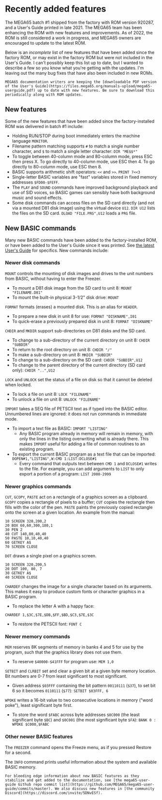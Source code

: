 # Recently added features

The MEGA65 batch #1 shipped from the factory with ROM version 920287, and a User's Guide printed in late 2021. The MEGA65 team has been enhancing the ROM with new features and improvements. As of 2022, the ROM is still considered a work in progress, and MEGA65 owners are encouraged to update to the latest ROM.

Below is an _incomplete_ list of new features that have been added since the factory ROM, or may exist in the factory ROM but were not included in the User's Guide. I can't possibly keep this list up to date, but I wanted to describe a few so you know what you're getting with the updates. I'm leaving out the many bug fixes that have also been included in new ROMs.

```{tip}
MEGA65 documentation writers are keeping the [downloadable PDF version of the User's Guide](https://files.mega65.org/manuals-upload/mega65-userguide.pdf) up to date with new features. Be sure to download this periodically along with ROM updates.
```

## New features

Some of the new features that have been added since the factory-installed ROM was delivered in batch #1 include:

- Holding RUN/STOP during boot immediately enters the machine language `MONITOR`.
- Filename pattern matching supports `#` to match a single number character, and `$` to match a single letter character: `DIR "ME$$*"`
- To toggle between 40-column mode and 80-column mode, press ESC then press X. To go directly to 40-column mode, use ESC then 4. To go directly to 80-column mode, use ESC then 8.
- BASIC supports arithmetic shift operators: `<<` and `>>`. `PRINT 7<<3`
- Single-letter BASIC variables are "fast" variables stored in fixed memory addresses `$FD00-$FEFF`.
- The `PLAY` and `SOUND` commands have improved background playback and use of SID voices, so BASIC games can sensibly have both background music and sound effects.
- Some disk commands can access files on the SD card directly (and not via a mounted D81 disk image) using the virtual device `U12`. `DIR U12` lists the files on the SD card. `DLOAD "FILE.PRG",U12` loads a `PRG` file.

## New BASIC commands

Many new BASIC commands have been added to the factory-installed ROM, or have been added to the User's Guide since it was printed. See [the latest User's Guide](https://files.mega65.org/manuals-upload/mega65-userguide.pdf) for specifics. New commands include:

### Newer disk commands

`MOUNT` controls the mounting of disk images and drives to the unit numbers from BASIC, without having to enter the Freezer.

- To mount a D81 disk image from the SD card to unit 8: `MOUNT "FILENAME.D81"`
- To mount the built-in physical 3-1/2" disk drive: `MOUNT`

`FORMAT` formats (erases) a mounted disk. This is an alias for `HEADER`.

- To prepare a new disk in unit 8 for use: `FORMAT "DISKNAME",I01`
- To quick-erase a previously prepared disk in unit 8: `FORMAT "DISKNAME"`

`CHDIR` and `MKDIR` support sub-directories on D81 disks and the SD card.

- To change to a sub-directory of the current directory on unit 8: `CHDIR "SUBDIR"`
- To return to the root directory on unit 8: `CHDIR "/"`
- To make a sub-directory on unit 8: `MKDIR "SUBDIR"`
- To change to a sub-directory on the SD card: `CHDIR "SUBDIR",U12`
- To change to the parent directory of the current directory (SD card only): `CHDIR "..",U12`

`LOCK` and `UNLOCK` set the status of a file on disk so that it cannot be deleted when locked.

- To lock a file on unit 8: `LOCK "FILENAME"`
- To unlock a file on unit 8: `UNLOCK "FILENAME"`

`IMPORT` takes a SEQ file of PETSCII text as if typed into the BASIC editor. Unnumbered lines are ignored: it does not run commands in immediate mode.

- To import a text file as BASIC: `IMPORT "LISTING"`
  - Any BASIC program already in memory will remain in memory, with only the lines in the listing overwriting what is already there. This makes `IMPORT` useful for adding a file of common routines to an existing program.
- To export the current BASIC program as a text file that can be imported: `DOPEN#1,"LISTING",W:CMD 1:LIST:DCLOSE#1`
  - Every command that outputs text between `CMD 1` and `DCLOSE#1` writes to the file. For example, you can add arguments to `LIST` to only export a portion of a program: `LIST 2000-2999`

### Newer graphics commands

`CUT`, `GCOPY`, `PASTE` act on a rectangle of a graphics screen as a clipboard. `GCOPY` copies a rectangle of pixels to a buffer; `CUT` copies the rectangle then fills with the color of the pen. `PASTE` paints the previously copied rectangle onto the screen at a given location. An example from the manual:

```
10 SCREEN 320,200,2
20 BOX 60,60,300,180,1
30 PEN 2
40 CUT 140,80,40,40
50 PASTE 10,10,40,40
60 GETKEY A$
70 SCREEN CLOSE
```

`DOT` draws a single pixel on a graphics screen.

```
10 SCREEN 320,200,5
20 DOT 100, 80, 7
30 GETKEY A$
40 SCREEN CLOSE
```

`CHARDEF` changes the image for a single character based on its arguments. This makes it easy to produce custom fonts or character graphics in a BASIC program.

- To replace the letter A with a happy face:

```
CHARDEF 1,$3C,$7E,$DB,$FF,$BD,$C3,$7E,$3C
```

- To restore the PETSCII font: `FONT C`

### Newer memory commands

`MEM` reserves 8K segments of memory in banks 4 and 5 for use by the program, such that the graphics library does not use them.

- To reserve `$40000-$41FFF` for program use: `MEM 1,0`

`SETBIT` and `CLRBIT` set and clear a given bit at a given byte memory location. Bit numbers are 0-7 from least significant to most significant.

- Given address `$03FFF` containing the bit pattern `00110111` (`$37`), to set bit 6 so it becomes `0110111` (`$77`): `SETBIT $03FFF, 6`

`WPOKE` writes a 16-bit value to two consecutive locations in memory ("word poke"), least significant byte first.

- To store the word `$FABC` across byte addresses `$0C000` (the least significant byte `$BC`) and `$0C001` (the most significant byte `$FA`): `BANK 0 : WPOKE $C000,$FABC`

### Other newer BASIC features

The `FREEZER` command opens the Freeze menu, as if you pressed Restore for a second.

The `INFO` command prints useful information about the system and available BASIC memory.

```{tip}
For bleeding edge information about new BASIC features as they stabilize and get added to the documentation, see [the mega65-user-guide Github repo commit list](https://github.com/MEGA65/mega65-user-guide/commits/master). We also discuss new features in [the community Discord](https://discord.com/invite/5DNvESf).
```
